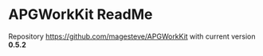 # APGWorkKit ReadMe

Repository https://github.com/magesteve/APGWorkKit with current version **0.5.2**
